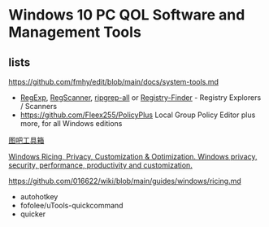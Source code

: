 # Windows 10 PC QOL Software and Management Tools

## lists

https://github.com/fmhy/edit/blob/main/docs/system-tools.md

* [RegExp](https://github.com/zodiacon/TotalRegistry), [RegScanner](https://www.nirsoft.net/utils/regscanner.html), [ripgrep-all](https://github.com/phiresky/ripgrep-all) or [Registry-Finder](https://registry-finder.com/) - Registry Explorers / Scanners
* https://github.com/Fleex255/PolicyPlus Local Group Policy Editor plus more, for all Windows editions

[图吧工具箱](https://www.tbtool.cn/)

[Windows Ricing, Privacy, Customization & Optimization. Windows privacy, security, performance, productivity and customization.](https://github.com/Courage-1984/Windows-Ricing-Privacy-Customization-Optimization)

https://github.com/016622/wiki/blob/main/guides/windows/ricing.md

* autohotkey
* fofolee/uTools-quickcommand
* quicker
